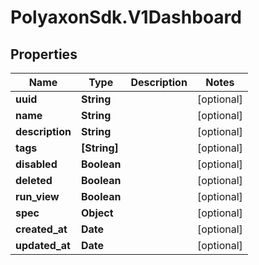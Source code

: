 # PolyaxonSdk.V1Dashboard

## Properties
Name | Type | Description | Notes
------------ | ------------- | ------------- | -------------
**uuid** | **String** |  | [optional] 
**name** | **String** |  | [optional] 
**description** | **String** |  | [optional] 
**tags** | **[String]** |  | [optional] 
**disabled** | **Boolean** |  | [optional] 
**deleted** | **Boolean** |  | [optional] 
**run_view** | **Boolean** |  | [optional] 
**spec** | **Object** |  | [optional] 
**created_at** | **Date** |  | [optional] 
**updated_at** | **Date** |  | [optional] 


